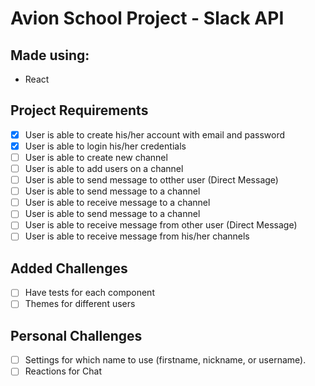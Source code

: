 # Avion School Project - Slack API

## Made using:
- React

## Project Requirements
- [x] User is able to create his/her account with email and password
- [x] User is able to login his/her credentials
- [ ] User is able to create new channel
- [ ] User is able to add users on a channel
- [ ] User is able to send message to otther user (Direct Message)
- [ ] User is able to send message to a channel
- [ ] User is able to receive message to a channel
- [ ] User is able to send message to a channel
- [ ] User is able to receive message from other user (Direct Message)
- [ ] User is able to receive message from his/her channels

## Added Challenges
- [ ] Have tests for each component
- [ ] Themes for different users

## Personal Challenges
- [ ] Settings for which name to use (firstname, nickname, or username).
- [ ] Reactions for Chat